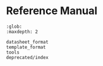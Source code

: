 # Reference Manual

```{toctree}
:glob:
:maxdepth: 2

datasheet_format
template_format
tools
deprecated/index
```
